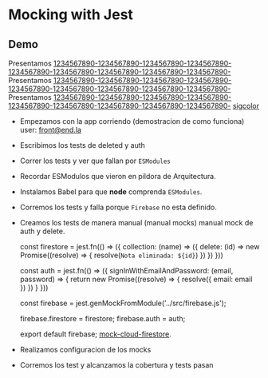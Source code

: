 # Mocking with Jest

## Demo

Presentamos [1234567890-1234567890-1234567890-1234567890-1234567890-1234567890-1234567890-1234567890-1234567890-](https://www.google.com)
Presentamos [1234567890-1234567890-1234567890-1234567890-1234567890-1234567890-1234567890-1234567890-1234567890-](https://www.google.com)
Presentamos [1234567890-1234567890-1234567890-1234567890-1234567890-1234567890-1234567890-1234567890-1234567890-](https://www.google.com)
[sigcolor](http://bxwz.09games.com/significadodeloscolores)


- Empezamos con la app corriendo (demostracion de como funciona)
    user: front@end.la
- Escribimos los tests de deleted y auth
- Correr los tests y ver que fallan por `ESModules`
- Recordar ESModulos que vieron en pildora de Arquitectura.
- Instalamos Babel para que **node** comprenda `ESModules`.
- Corremos los tests y falla porque `Firebase` no esta definido.
- Creamos los tests de manera manual (manual mocks)
  manual mock de auth y delete.

    const firestore = jest.fn(() => ({
      collection: (name) => ({
        delete: (id) => new Promise((resolve) => {
          resolve(`Nota eliminada: ${id}`)
        })
      })
    }))

    const auth = jest.fn(() => ({
      signInWithEmailAndPassword: (email, password) => {
        return new Promise((resolve) => {
          resolve({ email: email })
        })
      }
    }))

    const firebase = jest.genMockFromModule('../src/firebase.js');

    firebase.firestore = firestore;
    firebase.auth = auth;

    export default firebase;
  [mock-cloud-firestore](https://github.com/mikkopaderes/mock-cloud-firestore).
- Realizamos configuracion de los mocks
- Corremos los test y alcanzamos la cobertura y tests pasan
